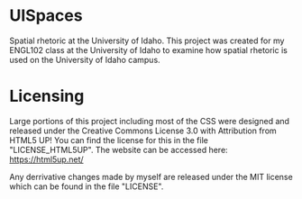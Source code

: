 # UISpaces
Spatial rhetoric at the University of Idaho. This project was created for my ENGL102 class at the University of Idaho to examine how spatial rhetoric is used on the University of Idaho campus.

# Licensing
Large portions of this project including most of the CSS were designed and released under the Creative Commons License 3.0 with Attribution from HTML5 UP! You can find the license for this in the file "LICENSE_HTML5UP". The website can be accessed here: https://html5up.net/

Any derrivative changes made by myself are released under the MIT license which can be found in the file "LICENSE".
